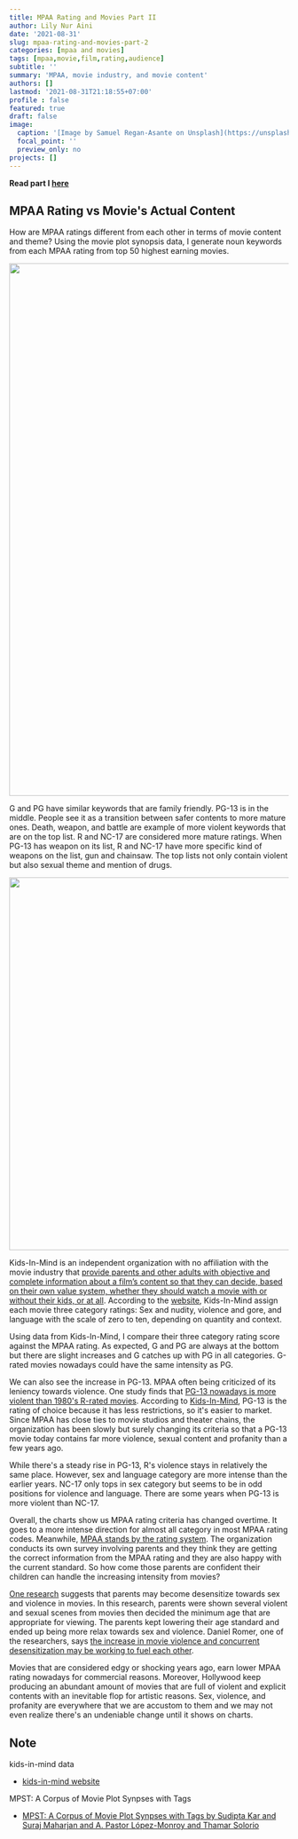 ```yaml
---
title: MPAA Rating and Movies Part II
author: Lily Nur Aini
date: '2021-08-31'
slug: mpaa-rating-and-movies-part-2
categories: [mpaa and movies]
tags: [mpaa,movie,film,rating,audience]
subtitle: ''
summary: 'MPAA, movie industry, and movie content'
authors: []
lastmod: '2021-08-31T21:18:55+07:00'
profile : false
featured: true
draft: false
image:
  caption: '[Image by Samuel Regan-Asante on Unsplash](https://unsplash.com/photos/wMkaMXTJjlQ)'
  focal_point: ''
  preview_only: no
projects: []
---
```





**Read part I [here](/post/mpaa-rating-and-movies)**

## MPAA Rating vs Movie's Actual Content

How are MPAA ratings different from each other in terms of movie content and theme? Using the movie plot synopsis data, I generate noun keywords from each MPAA rating from top 50 highest earning movies.

<img src="{{< blogdown/postref >}}index_files/figure-html/top_keyword_chart-1.png" width="960" />

G and PG have similar keywords that are family friendly. PG-13 is in the middle. People see it as a transition between safer contents to more mature ones. Death, weapon, and battle are example of more violent keywords that are on the top list. R and NC-17 are considered more mature ratings. When PG-13 has weapon on its list, R and NC-17 have more specific kind of weapons on the list, gun and chainsaw. The top lists not only contain violent but also sexual theme and mention of drugs.


<img src="{{< blogdown/postref >}}index_files/figure-html/kids_in_mind_chart-1.png" width="672" />


Kids-In-Mind is an independent organization with no affiliation with the movie industry that [provide parents and other adults with objective and complete information about a film’s content so that they can decide, based on their own value system, whether they should watch a movie with or without their kids, or at all](https://kids-in-mind.com/about.htm). According to the [website](https://kids-in-mind.com/about.htm), Kids-In-Mind assign each movie three category ratings: Sex and nudity, violence and gore, and language with the scale of zero to ten, depending on quantity and context.


Using data from Kids-In-Mind, I compare their three category rating score against the MPAA rating. As expected, G and PG are always at the bottom but there are slight increases and G catches up with PG in all categories. G-rated movies nowadays could have the same intensity as PG.


We can also see the increase in PG-13. MPAA often being criticized of its leniency towards violence. One study finds that [PG-13 nowadays is more violent than 1980's R-rated movies](https://www.nbcnews.com/healthmain/pg-13-movies-are-now-more-violent-r-rated-80s-8c11566223). According to [Kids-In-Mind](https://kids-in-mind.com/about.htm), PG-13 is the rating of choice because it has less restrictions, so it's easier to market. Since MPAA has close ties to movie studios and theater chains, the organization has been slowly but surely changing its criteria so that a PG-13 movie today contains far more violence, sexual content and profanity than a few years ago.


While there's a steady rise in PG-13, R's violence stays in relatively the same place. However, sex and language category are more intense than the earlier years. NC-17 only tops in sex category but seems to be in odd positions for violence and language. There are some years when PG-13 is more violent than NC-17.


Overall, the charts show us MPAA rating criteria has changed overtime. It goes to a more intense direction for almost all category in most MPAA rating codes. Meanwhile, [MPAA stands by the rating system](https://www.usnews.com/news/articles/2014/01/07/dont-expect-a-new-movie-ratings-system-in-2014). The organization conducts its own survey involving parents and they think they are getting the correct information from the MPAA rating and they are also happy with the current standard. So how come those parents are confident their children can handle the increasing intensity from movies?


[One research](https://pediatrics.aappublications.org/content/134/5/877.long) suggests that parents may become desensitize towards sex and violence in movies. In this research, parents were shown several violent and sexual scenes from movies then decided the minimum age that are appropriate for viewing. The parents kept lowering their age standard and ended up being more relax towards sex and violence. Daniel Romer, one of the researchers, says [the increase in movie violence and concurrent desensitization may be working to fuel each other](https://www.reuters.com/article/us-movie-violence-kids-idUSKCN0I91WS20141020).


Movies that are considered edgy or shocking years ago, earn lower MPAA rating nowadays for commercial reasons. Moreover, Hollywood keep producing an abundant amount of movies that are full of violent and explicit contents with an inevitable flop for artistic reasons. Sex, violence, and profanity are everywhere that we are accustom to them and we may not even realize there's an undeniable change until it shows on charts.

## Note

kids-in-mind data
- [kids-in-mind website](https://kids-in-mind.com/)

MPST: A Corpus of Movie Plot Synpses with Tags
- [MPST: A Corpus of Movie Plot Synpses with Tags by Sudipta Kar and Suraj Maharjan and A. Pastor López-Monroy and Thamar Solorio](https://ritual.uh.edu/mpst-2018/)

